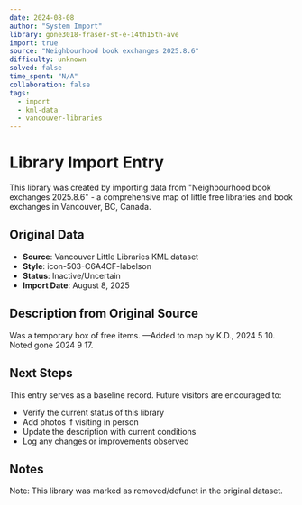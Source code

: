 ```yaml
---
date: 2024-08-08
author: "System Import"
library: gone3018-fraser-st-e-14th15th-ave
import: true
source: "Neighbourhood book exchanges 2025.8.6"
difficulty: unknown
solved: false
time_spent: "N/A"
collaboration: false
tags:
  - import
  - kml-data
  - vancouver-libraries
---
```


# Library Import Entry

This library was created by importing data from "Neighbourhood book exchanges 2025.8.6" - a comprehensive map of little free libraries and book exchanges in Vancouver, BC, Canada.

## Original Data

- **Source**: Vancouver Little Libraries KML dataset
- **Style**: icon-503-C6A4CF-labelson
- **Status**: Inactive/Uncertain
- **Import Date**: August 8, 2025

## Description from Original Source

Was a temporary box of free items.
—Added to map by K.D., 2024 5 10.
Noted gone 2024 9 17.



## Next Steps

This entry serves as a baseline record. Future visitors are encouraged to:
- Verify the current status of this library
- Add photos if visiting in person
- Update the description with current conditions
- Log any changes or improvements observed

## Notes

Note: This library was marked as removed/defunct in the original dataset.
